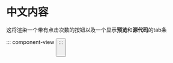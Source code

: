 <script setup>
import Button from '../Button.vue'
</script>

# 中文内容

这将渲染一个带有点击次数的按钮以及一个显示**预览**和**源代码**的tab条

::: component-view
<Button />
:::

##
